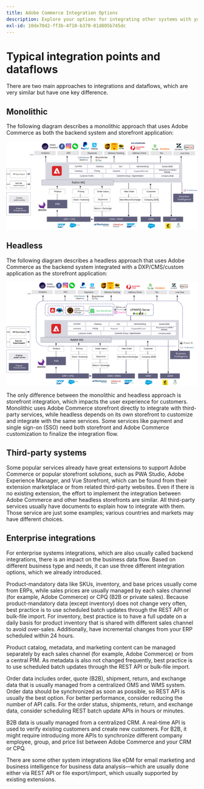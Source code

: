 ```yaml
---
title: Adobe Commerce Integration Options
description: Explore your options for integrating other systems with your Adobe Commerce implementation.
exl-id: 10de70d2-ff3b-4f10-b370-01d805b745dc
---
```

# Typical integration points and dataflows

There are two main approaches to integrations and dataflows, which are very similar but have one key difference.

## Monolithic 

The following diagram describes a monolithic approach that uses Adobe Commerce as both the backend system and storefront application:

![Adobe Commerce monolith diagram](../../assets/playbooks/integration-monolith.svg)

## Headless 

The following diagram describes a headless approach that uses Adobe Commerce as the backend system integrated with a DXP/CMS/custom application as the storefront application:

![Adobe Commerce headless diagram](../../assets/playbooks/integration-headless.svg)

The only difference between the monolithic and headless approach is storefront integration, which impacts the user experience for customers. Monolithic uses Adobe Commerce storefront directly to integrate with third-party services, while headless depends on its own storefront to customize and integrate with the same services. Some services like payment and single sign-on (SSO) need both storefront and Adobe Commerce customization to finalize the integration flow.

## Third-party systems

Some popular services already have great extensions to support Adobe Commerce or popular storefront solutions, such as PWA Studio, Adobe Experience Manager, and Vue Storefront, which can be found from their extension marketplace or from related third-party websites. Even if there is no existing extension, the effort to implement the integration between Adobe Commerce and other headless storefronts are similar. All third-party services usually have documents to explain how to integrate with them. Those service are just some examples; various countries and markets may have different choices.

## Enterprise integrations

For enterprise systems integrations, which are also usually called backend integrations, there is an impact on the business data flow. Based on different business type and needs, it can use three different integration options, which we already introduced.

Product-mandatory data like SKUs, inventory, and base prices usually come from ERPs, while sales prices are usually managed by each sales channel (for example, Adobe Commerce) or CPQ (B2B or private sales). Because product-mandatory data (except inventory) does not change very often, best practice is to use scheduled batch updates through the REST API or bulk-file import. For inventory, best practice is to have a full update on a daily basis for product inventory that is shared with different sales channel to avoid over-sales. Additionally, have incremental changes from your ERP scheduled within 24 hours.

Product catalog, metadata, and marketing content can be managed separately by each sales channel (for example, Adobe Commerce) or from a central PIM. As metadata is also not changed frequently, best practice is to use scheduled batch updates through the REST API or bulk-file import.

Order data includes order, quote (B2B), shipment, return, and exchange data that is usually managed from a centralized OMS and WMS system. Order data should be synchronized as soon as possible, so REST API is usually the best option. For better performance, consider reducing the number of API calls. For the order status, shipments, return, and exchange data, consider scheduling REST batch update APIs in hours or minutes.

B2B data is usually managed from a centralized CRM. A real-time API is used to verify existing customers and create new customers. For B2B, it might require introducing more APIs to synchronize different company employee, group, and price list between Adobe Commerce and your CRM or CPQ.

There are some other system integrations like eDM for email marketing and business intelligence for business data analysis—which are usually done either via REST API or file export/import, which usually supported by existing extensions.
